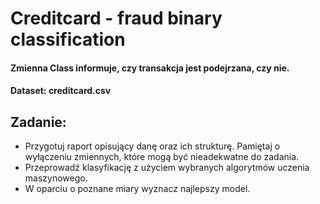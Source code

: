 # Creditcard - fraud binary classification
#### Zmienna Class informuje, czy transakcja jest podejrzana, czy nie.
#### Dataset: **creditcard.csv**
## Zadanie:
-	Przygotuj raport opisujący danę oraz ich strukturę. Pamiętaj o wyłączeniu zmiennych, które mogą być nieadekwatne do zadania.
-	Przeprowadź klasyfikację z użyciem wybranych algorytmów uczenia maszynowego.
-	W oparciu o poznane miary wyznacz najlepszy model.
